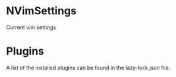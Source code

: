 # NVimSettings
Current vim settings

# Plugins
A list of the installed plugins can be found in the lazy-lock.json file. 
